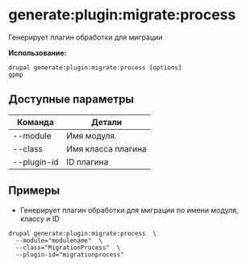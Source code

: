 # generate:plugin:migrate:process
Генерирует плагин обработки для миграции

**Использование:**
```
drupal generate:plugin:migrate:process [options]
gpmp
```

## Доступные параметры
Команда | Детали
-------|-------------
--module | Имя модуля.
--class | Имя класса плагина
--plugin-id | ID плагина

## Примеры
* Генерирует плагин обработки для миграции по имени модуля, классу и ID
```
drupal generate:plugin:migrate:process  \
  --module="modulename"  \
  --class="MigrationProcess"  \
  --plugin-id="migrationprocess"
```
